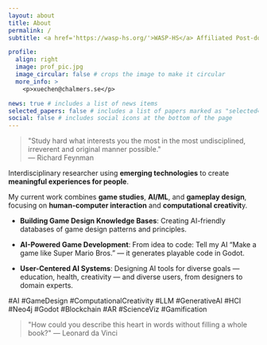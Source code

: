 ```yaml
---
layout: about
title: About
permalink: /
subtitle: <a href='https://wasp-hs.org/'>WASP-HS</a> Affiliated Post-doctoral Fellow @ <a href='https://www.chalmers.se/en/persons/xuechen/'>Chalmers University of Technology <br><br> </a>

profile:
  align: right
  image: prof_pic.jpg
  image_circular: false # crops the image to make it circular
  more_info: >
    <p>xuechen@chalmers.se</p>

news: true # includes a list of news items
selected_papers: false # includes a list of papers marked as "selected={true}"
social: false # includes social icons at the bottom of the page
---
```


> "Study hard what interests you the most in the most undisciplined, irreverent and original manner possible."  
> — Richard Feynman 


Interdisciplinary researcher using **emerging technologies** to create **meaningful experiences for people**.

My current work combines **game studies**, **AI/ML**, and **gameplay design**, focusing on **human-computer interaction** and **computational creativit**y.

- **Building Game Design Knowledge Bases**: Creating AI-friendly databases of game design patterns and principles.

- **AI-Powered Game Development**: From idea to code: Tell my AI “Make a game like Super Mario Bros.” — it generates playable code in Godot.

- **User-Centered AI Systems**: Designing AI tools for diverse goals — education, health, creativity — and diverse users, from designers to domain experts.

#AI #GameDesign #ComputationalCreativity #LLM #GenerativeAI #HCI #Neo4j #Godot #Blockchain #AR #ScienceViz #Gamification


> "How could you describe this heart in words without filling a whole book?"
> — Leonard da Vinci